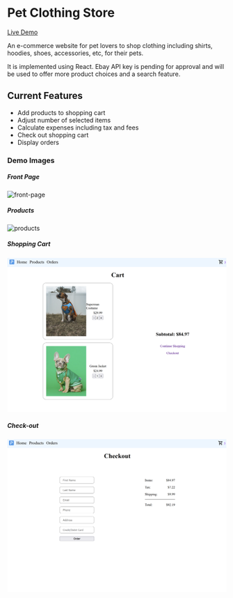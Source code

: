 # Pet Clothing Store

[Live Demo](https://lkong01.github.io/shopping/)

An e-commerce website for pet lovers to shop clothing including shirts, hoodies, shoes, accessories, etc, for their pets.

It is implemented using React. Ebay API key is pending for approval and will be used to offer more product choices and a search feature.

## Current Features

- Add products to shopping cart
- Adjust number of selected items
- Calculate expenses including tax and fees
- Check out shopping cart
- Display orders

### Demo Images

##### Front Page

<img src="./src/images/frontpage.png" alt="front-page" width=600/>

##### Products

<img src="./src/images/products.png" alt="products" width=600/>

##### Shopping Cart

<img src="./src/images/shopping-cart.png" alt="shopping-cart" width=600/>

##### Check-out

<img src="./src/images/checkout.png" alt="checkout" width=600/>
